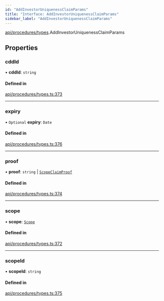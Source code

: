 ```yaml
---
id: "AddInvestorUniquenessClaimParams"
title: "Interface: AddInvestorUniquenessClaimParams"
sidebar_label: "AddInvestorUniquenessClaimParams"
---
```


[api/procedures/types](../../../../../modules/API/Procedures/Types/Types.md).AddInvestorUniquenessClaimParams

## Properties

### cddId

• **cddId**: `string`

#### Defined in

[api/procedures/types.ts:373](https://github.com/PolymeshAssociation/polymesh-sdk/blob/acc2284c/src/api/procedures/types.ts#L373)

___

### expiry

• `Optional` **expiry**: `Date`

#### Defined in

[api/procedures/types.ts:376](https://github.com/PolymeshAssociation/polymesh-sdk/blob/acc2284c/src/api/procedures/types.ts#L376)

___

### proof

• **proof**: `string` \| [`ScopeClaimProof`](../ScopeClaimProof/ScopeClaimProof.md)

#### Defined in

[api/procedures/types.ts:374](https://github.com/PolymeshAssociation/polymesh-sdk/blob/acc2284c/src/api/procedures/types.ts#L374)

___

### scope

• **scope**: [`Scope`](../../../../Types/Scope/Scope.md)

#### Defined in

[api/procedures/types.ts:372](https://github.com/PolymeshAssociation/polymesh-sdk/blob/acc2284c/src/api/procedures/types.ts#L372)

___

### scopeId

• **scopeId**: `string`

#### Defined in

[api/procedures/types.ts:375](https://github.com/PolymeshAssociation/polymesh-sdk/blob/acc2284c/src/api/procedures/types.ts#L375)
